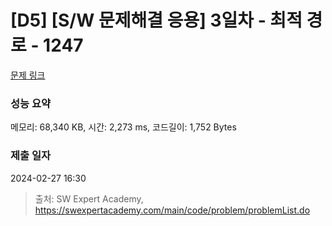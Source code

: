 # [D5] [S/W 문제해결 응용] 3일차 - 최적 경로 - 1247 

[문제 링크](https://swexpertacademy.com/main/code/problem/problemDetail.do?contestProbId=AV15OZ4qAPICFAYD) 

### 성능 요약

메모리: 68,340 KB, 시간: 2,273 ms, 코드길이: 1,752 Bytes

### 제출 일자

2024-02-27 16:30



> 출처: SW Expert Academy, https://swexpertacademy.com/main/code/problem/problemList.do